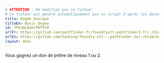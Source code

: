 ```yaml
---
# ATTENTION : Ne modifiez pas ce fichier
# Ce fichier est généré automatiquement par un script d'après les données du module Foundry VTT officiel et de sa traduction
title: Dogme basique
titleEn: Basic Dogma
id: 7Pb1WL8abrPBTPrH
urlFr: https://gitlab.com/pathfinder-fr/foundryvtt-pathfinder2-fr/-/blob/master/data/feats/7Pb1WL8abrPBTPrH.htm
urlEn: https://gitlab.com/hooking/foundry-vtt---pathfinder-2e/-/blob/master/packs/data/feats.db/basic-dogma.json
layout: dons
---
```

Vous gagnez un don de prêtre de niveau 1 ou 2.
